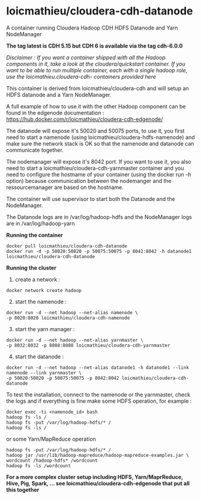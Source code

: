 # loicmathieu/cloudera-cdh-datanode

A container running Cloudera Hadoop CDH HDFS Datanode and Yarn NodeManager

**The tag latest is CDH 5.15 but CDH 6 is available via the tag cdh-6.0.0**

*Disclaimer : If you want a container shipped with all the Hadoop components in it, take a look at the cloudera/quickstart container. If you want to be able to run multiple container, each with a single hadoop role, use the loicmathieu.cloudera-cdh-<role> containers provided here*

This container is derived from loicmathieu/cloudera-cdh and will setup an HDFS datanode and a Yarn NodeManager.

A full example of how to use it with the other Hadoop component can be found in the edgenode documentation : https://hub.docker.com/r/loicmathieu/cloudera-cdh-edgenode/

The datanode will expose it's  50020 and 50075 ports, to use it, you first need to start a namenode
(using loicmathieu/cloudera-hdfs-namenode) and make sure the network stack is OK so that the namenode and datanode can communicate together. 

The nodemanager will expose it's 8042 port. If you want to use it, you also need to start a loicmathieu/cloudera-cdh-yarnmaster container and you need to configure the hostname of your container (using the docker run -h option) because communication between the nodemanger and the ressourcemanager are based on the hostname.

The container will use supervisor to start both the Datanode and the NodeManager.

The Datanode logs are in /var/log/hadoop-hdfs and the NodeManager logs are in /var/log/hadoop-yarn

**Running the container**
```
docker pull loicmathieu/cloudera-cdh-datanode
docker run -d -p 50020:50020 -p 50075:50075 -p 8042:8042 -h datanode1 loicmathieu/cloudera-cdh-datanode
```

**Running the cluster**

1. create a network :
```
docker network create hadoop
```
2. start the namenode :
```
docker run -d --net hadoop --net-alias namenode \
-p 8020:8020 loicmathieu/cloudera-cdh-namenode
```
3. start the yarn manager :
```
docker run -d --net hadoop --net-alias yarnmaster \
-p 8032:8032 -p 8088:8088 loicmathieu/cloudera-cdh-yarnmaster
```
4. start the datanode :
```
docker run -d --net hadoop --net-alias datanode1 -h datanode1 --link namenode --link yarnmaster \
-p 50020:50020 -p 50075:50075 -p 8042:8042 loicmathieu/cloudera-cdh-datanode
```

To test the installation, connect to the namenode or the yarnmaster, check the logs and if everything is fine make some HDFS operation, for example : 
```
docker exec -ti <namenode_id> bash
hadoop fs -ls /
hadoop fs -put /var/log/hadoop-hdfs/* /
hadoop fs -ls /
```

or some Yarn/MapReduce operation
```
hadoop fs -put /var/log/hadoop-hdfs/* /
hadoop jar /usr/lib/hadoop-mapreduce/hadoop-mapreduce-examples.jar \
wordcount /hadoop-hdfs* /wordcount
hadoop fs -ls /wordcount
```

**For a more complex cluster setup including HDFS, Yarn/MaprReduce, Hive, Pig, Spark, ... see loicmathieu/cloudera-cdh-edgenode that put all this together**
